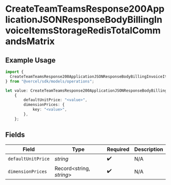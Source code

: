 # CreateTeamTeamsResponse200ApplicationJSONResponseBodyBillingInvoiceItemsStorageRedisTotalCommandsMatrix

## Example Usage

```typescript
import {
  CreateTeamTeamsResponse200ApplicationJSONResponseBodyBillingInvoiceItemsStorageRedisTotalCommandsMatrix,
} from "@vercel/sdk/models/operations";

let value: CreateTeamTeamsResponse200ApplicationJSONResponseBodyBillingInvoiceItemsStorageRedisTotalCommandsMatrix =
    {
        defaultUnitPrice: "<value>",
        dimensionPrices: {
            key: "<value>",
        },
    };
```

## Fields

| Field                    | Type                     | Required                 | Description              |
| ------------------------ | ------------------------ | ------------------------ | ------------------------ |
| `defaultUnitPrice`       | *string*                 | :heavy_check_mark:       | N/A                      |
| `dimensionPrices`        | Record<string, *string*> | :heavy_check_mark:       | N/A                      |
